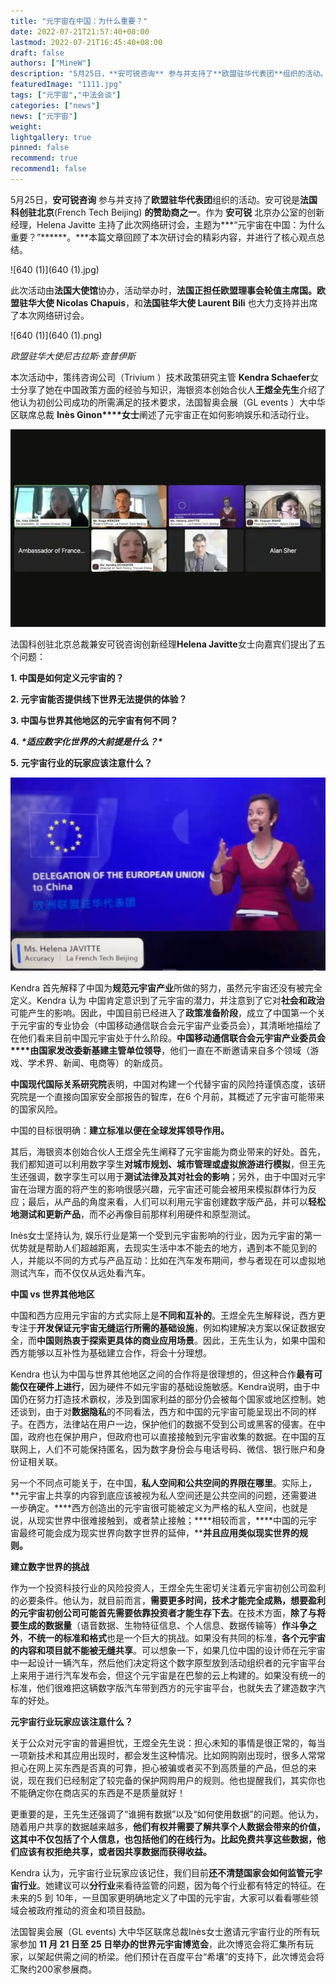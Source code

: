 ```yaml
---
title: "元宇宙在中国：为什么重要？"
date: 2022-07-21T21:57:40+08:00
lastmod: 2022-07-21T16:45:40+08:00
draft: false
authors: ["MineW"]
description: "5月25日，**安可锐咨询** 参与并支持了**欧盟驻华代表团**组织的活动。安可锐是**法国科创驻北京**(French Tech Beijing) **的赞助商之一**。 "
featuredImage: "1111.jpg"
tags: ["元宇宙","中法会谈"]
categories: ["news"]
news: ["元宇宙"]
weight: 
lightgallery: true
pinned: false
recommend: true
recommend1: false
---
```




5月25日，**安可锐咨询** 参与并支持了**欧盟驻华代表团**组织的活动。安可锐是**法国科创驻北京**(French Tech Beijing) **的赞助商之一**。作为 **安可锐** 北京办公室的创新经理，Helena Javitte 主持了此次网络研讨会，主题为***“元宇宙在中国：为什么重要？”******。\***本篇文章回顾了本次研讨会的精彩内容，并进行了核心观点总结。



![640 (1)](640 (1).jpg)

此次活动由**法国大使馆**协办，活动举办时，**法国正担任欧盟理事会轮值主席国。欧盟驻华大使 Nicolas Chapuis**，和**法国驻华大使 Laurent Bili** 也大力支持并出席了本次网络研讨会。

![640 (1)](640 (1).png)



*欧盟驻华大使尼古拉斯·查普伊斯*

本次活动中，策纬咨询公司（Trivium ）技术政策研究主管 **Kendra Schaefer**女士分享了她在中国政策方面的经验与知识，海银资本创始合伙人**王煜全先生**介绍了他认为初创公司成功的所需满足的技术要求，法国智奥会展（GL events ）大中华区联席总裁 **In****è****s Ginon****女士**阐述了元宇宙正在如何影响娱乐和活动行业。



![640](640.jpg)



法国科创驻北京总裁兼安可锐咨询创新经理**Helena Javitte**女士向嘉宾们提出了五个问题：



**1. 中国是如何定义元宇宙的？**

**2. 元宇宙能否提供线下世界无法提供的体验？**

**3. 中国与世界其他地区的元宇宙有何不同？**

**4.** ***\*适应数字化世界的大前提是什么？\****

**5.** **元宇宙行业的玩家应该注意什么？**



![640](640.png)

Kendra 首先解释了中国为**规范元宇宙产业**所做的努力，虽然元宇宙还没有被完全定义。Kendra 认为 中国肯定意识到了元宇宙的潜力，并注意到了它对**社会和政治**可能产生的影响。因此，中国目前已经进入了**政策准备阶段**，成立了中国第一个关于元宇宙的专业协会（中国移动通信联合会元宇宙产业委员会），其清晰地描绘了在他们看来目前中国元宇宙处于什么阶段。**中国移动通信联合会元宇宙产业委员会****由国家发改委新基建主管单位领导**，他们一直在不断邀请来自多个领域（游戏、学术界、新闻、电商等）的新成员。



**中国现代国际关系研究院**表明，中国对构建一个代替宇宙的风险持谨慎态度，该研究院是一个直接向国家安全部报告的智库，在6 个月前，其概述了元宇宙可能带来的国家风险。



中国的目标很明确：**建立标准以便在全球发挥领导作用。**



其后，海银资本创始合伙人王煜全先生阐释了元宇宙能为商业带来的好处。首先，我们都知道可以利用数字孪生**对城市规划、城市管理或虚拟旅游进行模拟**，但王先生还强调，数字孪生可以用于**测试法律及其对社会的影响**；另外，由于中国对元宇宙在治理方面的将产生的影响很感兴趣，元宇宙还可能会被用来模拟群体行为反应；最后，从产品的角度来看，人们可以利用元宇宙创建数字版产品，并可以**轻松地测试和更新产品**，而不必再像目前那样利用硬件和原型测试。



Inès女士坚持认为, 娱乐行业是第一个受到元宇宙影响的行业，因为元宇宙的第一优势就是帮助人们超越距离，去现实生活中本不能去的地方，遇到本不能见到的人，并能以不同的方式与产品互动：比如在汽车发布期间，参与者现在可以虚拟地测试汽车，而不仅仅从远处看汽车。



**中国 vs 世界其他地区**



中国和西方应用元宇宙的方式实际上是**不同和互补的**。王煜全先生解释说，西方更专注于**开发保证元宇宙无缝运行所需的基础设施**，例如构建解决方案以保证数据安全，而**中国则热衷于探索更具体的商业应用场景**。因此，王先生认为，如果中国和西方能够以互补性为基础建立合作，将会十分理想。



Kendra 也认为中国与世界其他地区之间的合作将是很理想的，但这种合作**最有可能仅在硬件上进行**，因为硬件不如元宇宙的基础设施敏感。Kendra说明，由于中国仍在努力打造技术霸权，涉及到国家利益的部分仍会被每个国家或地区控制。她还谈到，由于对**数据隐私**的不同看法，西方和中国的元宇宙可能呈现出不同的样子。在西方，法律站在用户一边，保护他们的数据不受到公司或黑客的侵害。在中国，政府也在保护用户，但政府也可以直接接触到元宇宙收集的数据。在中国的互联网上，人们不可能保持匿名，因为数字身份会与电话号码、微信、银行账户和身份证相关联。



另一个不同点可能关于，在中国，**私人空间和公共空间的界限在哪里**。实际上，**元宇宙上共享的内容到底应该被视为私人空间还是公共空间的问题，还需要进一步确定。****西方创造出的元宇宙很可能被定义为严格的私人空间，也就是说，从现实世界中很难接触到，或者禁止接触；****相较而言，****中国的元宇宙最终可能会成为现实世界向数字世界的延伸，****并且应用类似现实世界的规则。**



**建立数字世界的挑战**



作为一个投资科技行业的风险投资人，王煜全先生密切关注着元宇宙初创公司盈利的必要条件。他认为，就目前而言，**需要更多时间，技术才能完全成熟，想要盈利的元宇宙初创公司可能首先需要依靠投资者才能生存下去**。在技术方面，**除了与将要生成的数据量**（语音数据、生物特征信息、个人信息、数据传输等）**作斗争之外**，**不统一的标准和格式**也是一个巨大的挑战。如果没有共同的标准，**各个元宇宙的内容和项目就不能被无缝共享**。可以想象一下，如果几位中国的设计师在元宇宙中一起设计一辆汽车，然后他们决定将这个数字原型放到活动组织者的元宇宙平台上来用于进行汽车发布会，但这个元宇宙是在巴黎的云上构建的。如果没有统一的标准，他们很难把这辆数字版汽车带到西方的元宇宙平台，也就失去了建造数字汽车的好处。



**元宇宙行业玩家应该注意什么？**



关于公众对元宇宙的普遍担忧，王煜全先生说：担心未知的事情是很正常的，每当一项新技术和其应用出现时，都会发生这种情况。比如网购刚出现时，很多人常常担心在网上买东西是否真的可靠，担心被骗或者买不到高质量的产品，但总的来说，现在我们已经制定了较完备的保护网购用户的规则。他也提醒我们，其实你也不能确定你在商店买的东西是不是质量就好！



更重要的是，王先生还强调了“谁拥有数据”以及“如何使用数据”的问题。他认为，随着用户共享的数据越来越多，**他们有权并需要了解共享个人数据会带来的价值，这其中不仅包括了个人信息，也包括他们的在线行为。比起免费共享这些数据，他们应该有权拒绝共享，或者因共享数据而获得收益。**



Kendra 认为，元宇宙行业玩家应该记住，我们目前**还不清楚国家会如何监管元宇宙行业**。她建议可以**分行业**来看待监管的问题，因为每个行业都有特定的特征。在未来的5 到 10年，一旦国家更明确地定义了中国的元宇宙，大家可以看看哪些领域会被政府推动的资金和项目鼓励。



法国智奥会展（GL events) 大中华区联席总裁Inès女士邀请元宇宙行业的所有玩家参加 **11 月 21 日至 25 日举办的世界元宇宙博览会**，此次博览会将汇集所有玩家，以架起供需之间的桥梁。他们预计在百度平台“希壤”的支持下，此次博览会将汇聚约200家参展商。